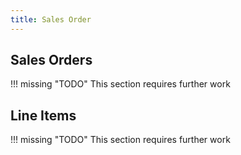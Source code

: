 ```yaml
---
title: Sales Order
---
```


## Sales Orders

!!! missing "TODO"
	This section requires further work

## Line Items

!!! missing "TODO"
	This section requires further work
